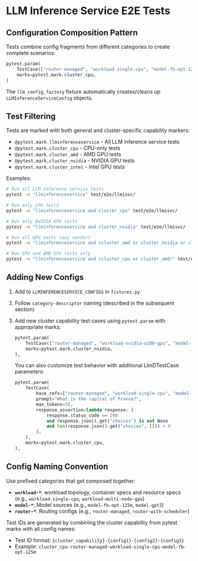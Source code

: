 # LLM Inference Service E2E Tests

## Configuration Composition Pattern

Tests combine config fragments from different categories to create complete scenarios:
```python
pytest.param(
    TestCase(["router-managed", "workload-single-cpu", "model-fb-opt-125m"]),
    marks=pytest.mark.cluster_cpu,
)
```

The `llm_config_factory` fixture automatically creates/cleans up `LLMInferenceServiceConfig` objects.

## Test Filtering

Tests are marked with both general and cluster-specific capability markers:

- `@pytest.mark.llminferenceservice` - All LLM inference service tests
- `@pytest.mark.cluster_cpu` - CPU-only tests  
- `@pytest.mark.cluster_amd` - AMD GPU tests
- `@pytest.mark.cluster_nvidia` - NVIDIA GPU tests
- `@pytest.mark.cluster_intel` - Intel GPU tests

Examples:
```bash
# Run all LLM inference service tests
pytest -m "llminferenceservice" test/e2e/llmisvc/

# Run only CPU tests
pytest -m "llminferenceservice and cluster_cpu" test/e2e/llmisvc/

# Run only NVIDIA GPU tests
pytest -m "llminferenceservice and cluster_nvidia" test/e2e/llmisvc/

# Run all GPU tests (any vendor)
pytest -m "llminferenceservice and (cluster_amd or cluster_nvidia or cluster_intel)" test/e2e/llmisvc/

# Run CPU and AMD GPU tests only
pytest -m "llminferenceservice and (cluster_cpu or cluster_amd)" test/e2e/llmisvc/
```

## Adding New Configs

1. Add to `LLMINFERENCESERVICE_CONFIGS` in `fixtures.py`
2. Follow `category-descriptor` naming (described in the subsequent section)
3. Add new cluster capability test cases using `pytest.param` with appropriate marks:
   ```python
   pytest.param(
       TestCase(["router-managed", "workload-nvidia-a100-gpu", "model-llama-70b"]),
       marks=pytest.mark.cluster_nvidia,
   ),
   ```

   You can also customize test behavior with additional LlmDTestCase parameters:
   ```python
   pytest.param(
       TestCase(
           base_refs=["router-managed", "workload-single-cpu", "model-fb-opt-125m"],
           prompt="What is the capital of France?",
           max_tokens=50,
           response_assertion=lambda response: (
               response.status_code == 200 
               and response.json().get("choices") is not None
               and len(response.json().get("choices", [])) > 0
           ),
       ),
       marks=pytest.mark.cluster_cpu,
   ),
   ``` 

## Config Naming Convention

Use prefixed categories that get composed together:

- **`workload-*`**: workload topology, container specs and resource specs (e.g., `workload-single-cpu`, `workload-multi-node-gpu`)
- **`model-*`**: Model sources (e.g., `model-fb-opt-125m`, `model-gpt2`) 
- **`router-*`**: Routing configs (e.g., `router-managed`, `router-with-scheduler`)

Test IDs are generated by combining the cluster capability from pytest marks with all config names:
- Test ID format: `{cluster_capability}-{config1}-{config2}-{config3}`
- Example: `cluster_cpu-router-managed-workload-single-cpu-model-fb-opt-125m`

